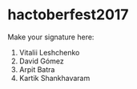 # hactoberfest2017

Make your signature here:
1. Vitalii Leshchenko
2. David Gómez
3. Arpit Batra
4. Kartik Shankhavaram

